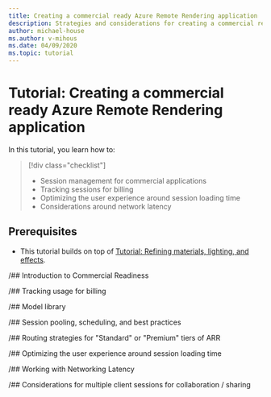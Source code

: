 ```yaml
---
title: Creating a commercial ready Azure Remote Rendering application
description: Strategies and considerations for creating a commercial ready application using Azure Remote Rendering
author: michael-house
ms.author: v-mihous
ms.date: 04/09/2020
ms.topic: tutorial
---
```


# Tutorial: Creating a commercial ready Azure Remote Rendering application

In this tutorial, you learn how to:

> [!div class="checklist"]
>
> * Session management for commercial applications
> * Tracking sessions for billing
> * Optimizing the user experience around session loading time
> * Considerations around network latency

## Prerequisites

* This tutorial builds on top of [Tutorial: Refining materials, lighting, and effects](..\materials-lighting-effects\materials-lighting-effects.md).

/## Introduction to Commercial Readiness

/## Tracking usage for billing

/## Model library

/## Session pooling, scheduling, and best practices

/## Routing strategies for "Standard" or "Premium" tiers of ARR

/## Optimizing the user experience around session loading time

/## Working with Networking Latency

/## Considerations for multiple client sessions for collaboration / sharing
